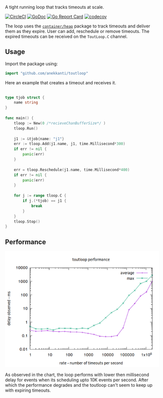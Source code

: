 A tight running loop that tracks timeouts at scale.

[![CircleCI](https://circleci.com/gh/anekkanti/toutloop.svg?style=svg)](https://circleci.com/gh/anekkanti/toutloop)
[![GoDoc](https://godoc.org/github.com/anekkanti/toutloop?status.svg)](https://godoc.org/github.com/anekkanti/toutloop)
[![Go Report Card](https://goreportcard.com/badge/github.com/anekkanti/toutloop)](https://goreportcard.com/report/github.com/anekkanti/toutloop)
[![codecov](https://codecov.io/gh/anekkanti/toutloop/branch/master/graph/badge.svg)](https://codecov.io/gh/anekkanti/toutloop)


The loop uses the [`container/heap`](https://golang.org/pkg/container/heap/) package to track timeouts and deliver them as they expire. User can add, reschedule or remove timeouts. The expired timeouts can be received on the `ToutLoop.C` channel.

## Usage
Import the package using: 

```go
import "github.com/anekkanti/toutloop"
```

Here an example that creates a timeout and receives it.
```go

type tjob struct {
	name string
}

func main() {
	tloop := New(0 /*recieveChanBufferSize*/ )
	tloop.Run()

	j1 := &tjob{name: "j1"}
	err := tloop.Add(j1.name, j1, time.Millisecond*300)
	if err != nil {
		panic(err)
	}

	err = tloop.Reschedule(j1.name, time.Millisecond*400)
	if err != nil {
		panic(err)
	}

	for j := range tloop.C {
		if j.(*tjob) == j1 {
			break
		}
	}
	tloop.Stop()
}
```

## Performance 

![chart](performance.png)

As observed in the chart, the loop performs with lower then millisecond delay for events when its scheduling upto 10K events per second. After which the performance degrades and the toutloop can't seem to keep up with expiring timeouts. 
